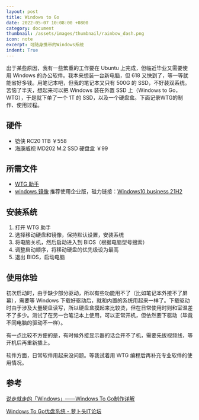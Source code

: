 ```yaml
---
layout: post
title: Windows to Go
date: 2022-05-07 10:08:00 +0800
category: document
thumbnail: /assets/images/thumbnail/rainbow_dash.png
icon: note
excerpt: 可随身携带的Windows系统
indent: True
---
```


出于某些原因，我有一些繁重的工作要在 Ubuntu 上完成，但临近毕业又需要使用 Windows 的办公软件。我本来想装一台新电脑，但 618 又快到了，等一等就能省好多钱。用笔记本吧，但我的笔记本又只有 500G 的 SSD，不好装双系统。苦恼了半天，想起来可以把 Windows 装在外置 SSD 上（Windows to Go，WTG），于是就下单了一个 1T 的 SSD，以及一个硬盘盒。下面记录WTG的制作、使用过程。

## 硬件

- 铠侠 RC20 1TB ￥558
- 海康威视 MD202 M.2 SSD 硬盘盒 ￥99

## 所需文件

- [WTG 助手](https://bbs.luobotou.org/thread-761-1-1.html)
- [windows 镜像](https://next.itellyou.cn/) 推荐使用企业版，磁力链接：[Windows10 business 21H2](magnet:?xt=urn:btih:4d250bd587faba23ddf7743591d3bb3839170add&dn=zh-cn_windows_10_business_editions_version_21h2_updated_april_2022_x64_dvd_b0024895.iso&xl=5790621696)

## 安装系统

1. 打开 WTG 助手
2. 选择移动硬盘和镜像，保持默认设置，安装系统
3. 将电脑关机，然后启动进入到 BIOS（根据电脑型号搜索）
4. 调整启动顺序，将移动硬盘的优先级设为最高
5. 退出 BIOS，启动电脑

## 使用体验

初次启动时，由于缺少部分驱动，所以有些功能用不了（比如笔记本外接不了屏幕），需要等 Windows 下载好驱动后，就和内置的系统用起来一样了。下载驱动时由于涉及大量硬盘读写，所以硬盘盒摸起来比较烫，但在日常使用时则和室温差不了多少。测试了在另一台笔记本上使用，可以正常开机，但依然要下驱动（毕竟不同电脑的驱动不一样）。

有一点比较不方便的是，有时候外接显示器的话会开不了机，需要先拔视频线，等开机后再重新插上。

软件方面，日常软件用起来没问题。等我试着用 WTG 编程后再补充专业软件的使用情况。

## 参考

[说走就走的「Windows」——Windows To Go制作详解](https://sspai.com/post/44699)

[Windows To Go优盘系统 - 萝卜头IT论坛](https://bbs.luobotou.org/forum-88-1.html)